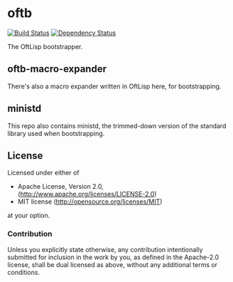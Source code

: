 # oftb

[![Build Status](https://travis-ci.org/oftlisp/oftb.svg?branch=master)](https://travis-ci.org/oftlisp/oftb)
[![Dependency Status](https://deps.rs/repo/github/oftlisp/oftb/status.svg)](https://deps.rs/repo/github/oftlisp/oftb)

The OftLisp bootstrapper.

## oftb-macro-expander

There's also a macro expander written in OftLisp here, for bootstrapping.

## ministd

This repo also contains ministd, the trimmed-down version of the standard library used when bootstrapping.

## License

Licensed under either of

 * Apache License, Version 2.0, (http://www.apache.org/licenses/LICENSE-2.0)
 * MIT license (http://opensource.org/licenses/MIT)

at your option.

### Contribution

Unless you explicitly state otherwise, any contribution intentionally submitted for inclusion in the work by you, as defined in the Apache-2.0 license, shall be dual licensed as above, without any additional terms or conditions.
